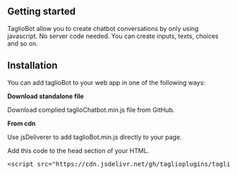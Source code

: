 
<!-- wp:heading -->
<h2>Getting started</h2>
<!-- /wp:heading -->

<!-- wp:paragraph -->
<p>TaglioBot allow you to create chatbot conversations by only using javascript. No server code needed. You can create inputs, texts, choices and so on.</p>
<!-- /wp:paragraph -->

<!-- wp:heading {"className":"#download"} -->
<h2 class="#download">Installation</h2>
<!-- /wp:heading -->

<!-- wp:paragraph -->
<p>You can add taglioBot to your web app in one of the following ways:</p>
<!-- /wp:paragraph -->

<!-- wp:paragraph -->
<p><strong>Download standalone file</strong></p>
<!-- /wp:paragraph -->

<!-- wp:paragraph -->
<p>Download complied taglioChatbot.min.js file from GitHub.</p>
<!-- /wp:paragraph -->

<!-- wp:paragraph -->
<p><strong>From cdn</strong></p>
<!-- /wp:paragraph -->

<!-- wp:paragraph -->
<p>Use jsDeliverer to add taglioBot.min.js directly to your page.</p>
<!-- /wp:paragraph -->

<!-- wp:paragraph -->
<p>Add this code to the head section of your HTML.</p>
<!-- /wp:paragraph -->

<!-- wp:shortcode -->
<pre class="dap_code">&lt;script src="https://cdn.jsdelivr.net/gh/taglioplugins/taglioBot@latest/v1.0.0/taglioBotFree.min.js"&gt;&lt;/script&gt;</pre>
<!-- /wp:shortcode -->
